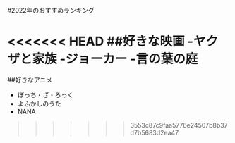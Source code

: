 #2022年のおすすめランキング

<<<<<<< HEAD
##好きな映画
-ヤクザと家族
-ジョーカー
-言の葉の庭
=======
##好きなアニメ
- ぼっち・ざ・ろっく
- よふかしのうた
- NANA
>>>>>>> 3553c87c9faa5776e24507b8b37d7b5683d2ea47
